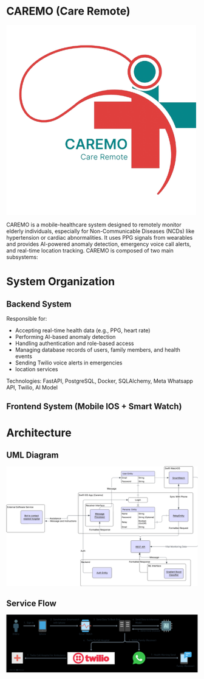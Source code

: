 # CAREMO (Care Remote)
![alt text](<1024x1024 remove bg.png>)

CAREMO is a mobile-healthcare system designed to remotely monitor elderly individuals, especially for Non-Communicable Diseases (NCDs) like hypertension or cardiac abnormalities. It uses PPG signals from wearables and provides AI-powered anomaly detection, emergency voice call alerts, and real-time location tracking. CAREMO is composed of two main subsystems:

# System Organization

## Backend System
Responsible for:
- Accepting real-time health data (e.g., PPG, heart rate)
- Performing AI-based anomaly detection
- Handling authentication and role-based access
- Managing database records of users, family members, and health events
- Sending Twilio voice alerts in emergencies
- location services

Technologies: FastAPI, PostgreSQL, Docker, SQLAlchemy, Meta Whatsapp API, Twilio, AI Model

## Frontend System (Mobile IOS + Smart Watch)

# Architecture

## UML Diagram
![alt text](<Diagram's for Caremo - Software Structure.png>)

## Service Flow
![alt text](image.png)